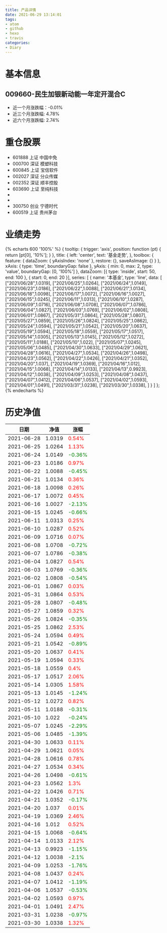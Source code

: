 ```yaml
---
title: 产品详情
date: 2021-06-29 13:14:01
tags:
- atom
- github
- hexo
- travis
categories:
- Diary
---
```


# 基本信息
## 009660-民生加银新动能一年定开混合C
- 近一个月涨跌幅：-0.01%
- 近三个月涨跌幅: 4.78%
- 近六个月涨跌幅: 2.74%

# 重仓股票
- 601888 上证 中国中免
- 000700 深证 模塑科技
- 600845 上证 宝信软件
- 002027 深证 分众传媒
- 002352 深证 顺丰控股
- 603690 上证 至纯科技
- 
- 
- 300750 创业 宁德时代
- 600519 上证 贵州茅台
# 业绩走势

{% echarts 600 '100%' %}
{
  tooltip: {
        trigger: 'axis',
        position: function (pt) {
            return [pt[0], '10%'];
        }
    },
    title: {
        left: 'center',
        text: '基金走势',
    },
    toolbox: {
        feature: {
            dataZoom: {
                yAxisIndex: 'none'
            },
            restore: {},
            saveAsImage: {}
        }
    },
    xAxis: {
        type: 'time',
        boundaryGap: false
    },
    yAxis: {
        min: 0,
        max: 2,
        type: 'value',
        boundaryGap: [0, '100%']
    },
    dataZoom: [{
        type: 'inside',
        start: 50,
        end: 100
    }, {
        start: 0,
        end: 20
    }],
    series: [
        {
            name: '本基金',
            type: 'line',
            data: [
["2021/06/28",1.0319],
["2021/06/25",1.0264],
["2021/06/24",1.0149],
["2021/06/23",1.0186],
["2021/06/22",1.0088],
["2021/06/21",1.0134],
["2021/06/18",1.0098],
["2021/06/17",1.0072],
["2021/06/16",1.0027],
["2021/06/15",1.0245],
["2021/06/11",1.0313],
["2021/06/10",1.0287],
["2021/06/09",1.0716],
["2021/06/08",1.0708],
["2021/06/07",1.0786],
["2021/06/04",1.0827],
["2021/06/03",1.0769],
["2021/06/02",1.0808],
["2021/06/01",1.0867],
["2021/05/31",1.0864],
["2021/05/28",1.0807],
["2021/05/27",1.0859],
["2021/05/26",1.0824],
["2021/05/25",1.0862],
["2021/05/24",1.0594],
["2021/05/21",1.0542],
["2021/05/20",1.0637],
["2021/05/19",1.0594],
["2021/05/18",1.0559],
["2021/05/17",1.0517],
["2021/05/14",1.0305],
["2021/05/13",1.0145],
["2021/05/12",1.0272],
["2021/05/11",1.0188],
["2021/05/10",1.022],
["2021/05/07",1.0245],
["2021/05/06",1.0485],
["2021/04/30",1.0633],
["2021/04/29",1.0621],
["2021/04/28",1.0616],
["2021/04/27",1.0534],
["2021/04/26",1.0498],
["2021/04/23",1.0562],
["2021/04/22",1.0426],
["2021/04/21",1.0352],
["2021/04/20",1.037],
["2021/04/19",1.0369],
["2021/04/16",1.012],
["2021/04/15",1.0068],
["2021/04/14",1.0133],
["2021/04/13",0.9923],
["2021/04/12",1.0038],
["2021/04/09",1.0253],
["2021/04/08",1.0437],
["2021/04/07",1.0412],
["2021/04/06",1.0537],
["2021/04/02",1.0593],
["2021/04/01",1.0491],
["2021/03/31",1.0238],
["2021/03/30",1.0338],
]
        }
    ]
};
{% endecharts %}

# 历史净值

| 日期 | 净值 | 涨幅 |
| --- | --- | --- |
|2021-06-28|1.0319|<font color=red>0.54%</font>|
|2021-06-25|1.0264|<font color=red>1.13%</font>|
|2021-06-24|1.0149|<font color=green>-0.36%</font>|
|2021-06-23|1.0186|<font color=red>0.97%</font>|
|2021-06-22|1.0088|<font color=green>-0.45%</font>|
|2021-06-21|1.0134|<font color=red>0.36%</font>|
|2021-06-18|1.0098|<font color=red>0.26%</font>|
|2021-06-17|1.0072|<font color=red>0.45%</font>|
|2021-06-16|1.0027|<font color=green>-2.13%</font>|
|2021-06-15|1.0245|<font color=green>-0.66%</font>|
|2021-06-11|1.0313|<font color=red>0.25%</font>|
|2021-06-10|1.0287|<font color=red>0.52%</font>|
|2021-06-09|1.0716|<font color=red>0.07%</font>|
|2021-06-08|1.0708|<font color=green>-0.72%</font>|
|2021-06-07|1.0786|<font color=green>-0.38%</font>|
|2021-06-04|1.0827|<font color=red>0.54%</font>|
|2021-06-03|1.0769|<font color=green>-0.36%</font>|
|2021-06-02|1.0808|<font color=green>-0.54%</font>|
|2021-06-01|1.0867|<font color=red>0.03%</font>|
|2021-05-31|1.0864|<font color=red>0.53%</font>|
|2021-05-28|1.0807|<font color=green>-0.48%</font>|
|2021-05-27|1.0859|<font color=red>0.32%</font>|
|2021-05-26|1.0824|<font color=green>-0.35%</font>|
|2021-05-25|1.0862|<font color=red>2.53%</font>|
|2021-05-24|1.0594|<font color=red>0.49%</font>|
|2021-05-21|1.0542|<font color=green>-0.89%</font>|
|2021-05-20|1.0637|<font color=red>0.41%</font>|
|2021-05-19|1.0594|<font color=red>0.33%</font>|
|2021-05-18|1.0559|<font color=red>0.4%</font>|
|2021-05-17|1.0517|<font color=red>2.06%</font>|
|2021-05-14|1.0305|<font color=red>1.58%</font>|
|2021-05-13|1.0145|<font color=green>-1.24%</font>|
|2021-05-12|1.0272|<font color=red>0.82%</font>|
|2021-05-11|1.0188|<font color=green>-0.31%</font>|
|2021-05-10|1.022|<font color=green>-0.24%</font>|
|2021-05-07|1.0245|<font color=green>-2.29%</font>|
|2021-05-06|1.0485|<font color=green>-1.39%</font>|
|2021-04-30|1.0633|<font color=red>0.11%</font>|
|2021-04-29|1.0621|<font color=red>0.05%</font>|
|2021-04-28|1.0616|<font color=red>0.78%</font>|
|2021-04-27|1.0534|<font color=red>0.34%</font>|
|2021-04-26|1.0498|<font color=green>-0.61%</font>|
|2021-04-23|1.0562|<font color=red>1.3%</font>|
|2021-04-22|1.0426|<font color=red>0.71%</font>|
|2021-04-21|1.0352|<font color=green>-0.17%</font>|
|2021-04-20|1.037|<font color=red>0.01%</font>|
|2021-04-19|1.0369|<font color=red>2.46%</font>|
|2021-04-16|1.012|<font color=red>0.52%</font>|
|2021-04-15|1.0068|<font color=green>-0.64%</font>|
|2021-04-14|1.0133|<font color=red>2.12%</font>|
|2021-04-13|0.9923|<font color=green>-1.15%</font>|
|2021-04-12|1.0038|<font color=green>-2.1%</font>|
|2021-04-09|1.0253|<font color=green>-1.76%</font>|
|2021-04-08|1.0437|<font color=red>0.24%</font>|
|2021-04-07|1.0412|<font color=green>-1.19%</font>|
|2021-04-06|1.0537|<font color=green>-0.53%</font>|
|2021-04-02|1.0593|<font color=red>0.97%</font>|
|2021-04-01|1.0491|<font color=red>2.47%</font>|
|2021-03-31|1.0238|<font color=green>-0.97%</font>|
|2021-03-30|1.0338|<font color=red>1.32%</font>|
